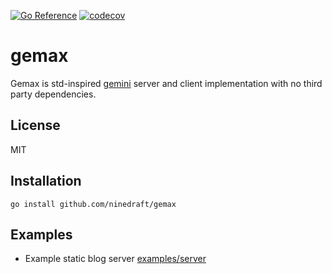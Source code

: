 [![Go Reference](https://pkg.go.dev/badge/github.com/ninedraft/gemax.svg)](https://pkg.go.dev/github.com/ninedraft/gemax)
[![codecov](https://codecov.io/gh/ninedraft/gemax/branch/master/graph/badge.svg?token=OLTGY3CWZX)](https://codecov.io/gh/ninedraft/gemax)

# gemax

Gemax is std-inspired [gemini](https://gemini.circumlunar.space/docs/specification.html) server and client implementation with no third party dependencies.

## License

MIT

## Installation

`go install github.com/ninedraft/gemax`

## Examples

- Example static blog server [examples/server](examples/server)
